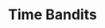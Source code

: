 ---
title: "Time Bandits"
hashtag: "time-bandits"
layout: hashtag
tags:
  - movie
  - time travel
  - God as a Character
---